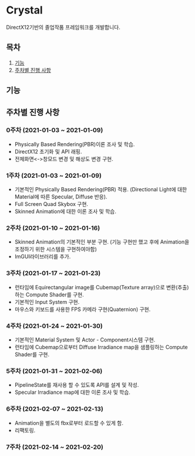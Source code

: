 # Crystal
DirectX12기반의 졸업작품 프레임워크를 개발합니다.
## 목차
1. [기능](#기능)
2. [주차별 진행 사항](#주차별-진행-사항)

## 기능

## 주차별 진행 사항
### 0주차 (2021-01-03 ~ 2021-01-09)
  * Physically Based Rendering(PBR)이론 조사 및 학습.
  * DirectX12 초기화 및 API 래핑.
  * 전체화면<->창모드 변경 및 해상도 변경 구현.
### 1주차 (2021-01-03 ~ 2021-01-09)
  * 기본적인 Physically Based Rendering(PBR) 적용. (Directional Light에 대한 Material에 따른 Specular, Diffuse 반응).
  * Full Screen Quad Skybox 구현.
  * Skinned Animation에 대한 이론 조사 및 학습.
### 2주차 (2021-01-10 ~ 2021-01-16)
  * Skinned Animation의 기본적인 부분 구현. (기능 구현만 했고 후에 Animation을 조정하기 위한 시스템을 구현하여야함)
  * ImGUI라이브러리를 추가.
### 3주차 (2021-01-17 ~ 2021-01-23)
  * 런타임에 Equirectangular image를 Cubemap(Texture array)으로 변환(추출)하는 Compute Shader를 구현.
  * 기본적인 Input System 구현.
  * 마우스와 키보드를 사용한 FPS 카메라 구현(Quaternion) 구현.
### 4주차 (2021-01-24 ~ 2021-01-30)
  * 기본적인 Material System 및 Actor - Component시스템 구현.
  * 런타임에 Cubemap으로부터 Diffuse Irradiance map을 샘플링하는 Compute Shader를 구현.
### 5주차 (2021-01-31 ~ 2021-02-06)
  * PipelineState를 재사용 할 수 있도록 API를 설계 및 작성.
  * Specular Irradiance map에 대한 이론 조사 및 학습.
### 6주차 (2021-02-07 ~ 2021-02-13)
  * Animation을 별도의 fbx로부터 로드할 수 있게 함.
  * 리팩토링.
### 7주차 (2021-02-14 ~ 2021-02-20)

